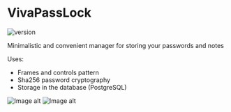 # VivaPassLock
![version](https://img.shields.io/badge/version-1.0-blue)

Minimalistic and convenient manager for storing your passwords and notes

Uses: 
- Frames and controls pattern 
- Sha256 password cryptography
- Storage in the database (PostgreSQL)


![Image alt](https://i.imgur.com/Zm4RclA.jpg)
![Image alt](https://i.imgur.com/SZGe5fJ.jpg)

